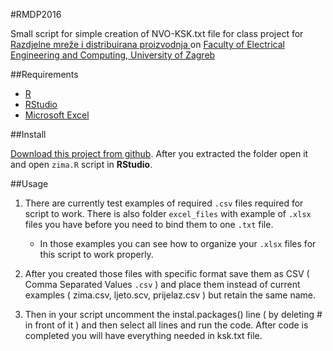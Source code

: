 #RMDP2016

Small script for simple creation of NVO-KSK.txt file for class project for [Razdjelne mreže i distribuirana proizvodnja ](http://www.fer.unizg.hr/predmet/rmdp_a) on [Faculty of Electrical Engineering and Computing, University of Zagreb](http://www.fer.unizg.hr/en)

##Requirements

- [R](https://cran.r-project.org/src/base/R-3/)
- [RStudio](https://www.rstudio.com/)
- [Microsoft Excel](http://www.microsoftstore.com/store/msusa/en_US/cat/All-Office/categoryID.69403900)

##Install

[Download this project from github](https://github.com/mamicpaula/RMDP2016/archive/master.zip). After you extracted the folder open it and open `zima.R` script in **RStudio**.

##Usage

1.  There are currently test examples of required `.csv` files required for script to work. There is also folder `excel_files` with example of `.xlsx` files you have before you need to bind them to one `.txt` file. 

    *  In those examples you can see how to organize your `.xlsx` files for this script to work properly. 

2.  After you created those files with specific format save them as CSV ( Comma Separated Values  `.csv` ) and place them instead of current examples ( zima.csv, ljeto.scv, prijelaz.csv ) but retain the same name.

3.  Then in your script uncomment the instal.packages() line ( by deleting # in front of it ) and then select all lines and run the code. After code is completed you will have everything needed in ksk.txt file.
